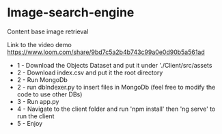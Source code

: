 # Image-search-engine
Content base image retrieval 

Link to the video demo https://www.loom.com/share/9bd7c5a2b4b743c99a0e0d90b5a561ad


* 1 - Download the Objects Dataset and put it under './Client/src/assets
* 2 - Download index.csv and put it the root directory
* 2 - Run MongoDb 
* 2 - run dbIndexer.py to insert files in MongoDb (feel free to modify the code to use other DBs)
* 3 - Run app.py
* 4 - Navigate to the client folder and run 'npm install' then 'ng serve' to run the client
* 5 - Enjoy

